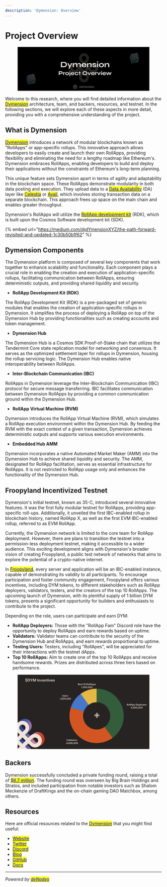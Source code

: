 ```yaml
---
description: 'Dymension: Overview'
---
```


# Project Overview

<figure><img src="../.gitbook/assets/Sub Overview (3).png" alt=""><figcaption></figcaption></figure>

Welcome to this research, where you will find detailed information about the [<mark style="color:blue;">Dymension</mark>](https://twitter.com/dymension) architecture, team, and backers, resources, and testnet. In the following sections, we will explore each of these aspects in more detail, providing you with a comprehensive understanding of the project.

## What is Dymension

[<mark style="color:blue;">Dymension</mark>](https://dymension.xyz/) introduces a network of modular blockchains known as "RollApps" or app-specific rollups. This innovative approach allows developers to easily create and launch their own RollApps, providing flexibility and eliminating the need for a lengthy roadmap like Ethereum's. Dymension embraces RollApps, enabling developers to build and deploy their applications without the constraints of Ethereum's long-term planning.&#x20;

This unique feature sets Dymension apart in terms of agility and adaptability in the blockchain space. These RollApps demonstrate modularity in both data posting and execution. They upload data to a [<mark style="color:blue;">Data Availability</mark>](https://ethereum.org/en/developers/docs/data-availability/) (DA) layer like [<mark style="color:blue;">Celestia</mark>](https://celestia.org/) or [<mark style="color:blue;">Avail</mark>](https://availproject.org/), which involves storing transaction data on a separate blockchain. This approach frees up space on the main chain and enables greater throughput.

Dymension's RollApps will utilize the [<mark style="color:blue;">RollApp development kit</mark>](https://github.com/dymensionxyz/dymension-rdk) (RDK), which is built upon the Cosmos Software development kit (SDK).&#x20;

{% embed url="https://medium.com/@dYmensionXYZ/the-path-forward-revisited-and-updated-1c30b50b1f62" %}

## Dymension Components

The Dymension platform is composed of several key components that work together to enhance scalability and functionality. Each component plays a crucial role in enabling the creation and execution of application-specific rollups, facilitating communication between RollApps, ensuring deterministic outputs, and providing shared liquidity and security.

* **RollApp Development Kit (RDK)**

The RollApp Development Kit (RDK) is a pre-packaged set of generic modules that enables the creation of application-specific rollups in Dymension. It simplifies the process of deploying a RollApp on top of the Dymension Hub by providing functionalities such as creating accounts and token management.

* **Dymension Hub**

The Dymension Hub is a Cosmos SDK Proof-of-Stake chain that utilizes the Tendermint Core state replication model for networking and consensus. It serves as the optimized settlement layer for rollups in Dymension, housing the rollup servicing logic. The Dymension Hub enables native interoperability between RollApps.

* **Inter-Blockchain Communication (IBC)**

RollApps in Dymension leverage the Inter-Blockchain Communication (IBC) protocol for secure message transferring. IBC facilitates communication between Dymension RollApps by providing a common communication ground within the Dymension Hub.

* **RollApp Virtual Machine (RVM)**

Dymension introduces the RollApp Virtual Machine (RVM), which simulates a RollApp execution environment within the Dymension Hub. By feeding the RVM with the exact context of a given transaction, Dymension achieves deterministic outputs and supports various execution environments.

* **Embedded Hub AMM**

Dymension incorporates a native Automated Market Maker (AMM) into the Dymension Hub to achieve shared liquidity and security. The AMM, designated for RollApp facilitation, serves as essential infrastructure for RollApps. It is not restricted to RollApp usage only and enhances the functionality of the Dymension Hub.

## Froopyland Incentivized Testnet <a href="#fc08" id="fc08"></a>

Dymension's initial testnet, known as 35-C, introduced several innovative features. It was the first fully modular testnet for RollApps, providing app-specific roll-ups. Additionally, it unveiled the first IBC-enabled rollup in blockchain history, named RollApp X, as well as the first EVM IBC-enabled rollup, referred to as EVM RollApp.

Currently, the Dymension network is limited to the core team for RollApp deployment. However, there are plans to transition the testnet into a permission-less deployment testnet, making it accessible to a wider audience. This exciting development aligns with Dymension's broader vision of creating Froopyland, a public test network of networks that aims to explore the potential of a crypto-native internet.

In [<mark style="color:blue;">Froopyland</mark>](https://medium.com/@dymension/froopyland-incentivized-testnet-e407b5f6d4f5), every server and application will be an IBC-enabled instance, capable of demonstrating its validity to all participants. To encourage participation and foster community engagement, Froopyland offers various incentives, including DYM tokens, to different stakeholders such as RollApp deployers, validators, testers, and the creators of the top 10 RollApps. The upcoming launch of Dymension, with its plentiful supply of 1 billion DYM tokens, presents a significant opportunity for builders and enthusiasts to contribute to the project.

Depending on the role, users can participate and earn DYM:

* **RollApp Deployers:** Those with the "RollApp Fam" Discord role have the opportunity to deploy RollApps and earn rewards based on uptime.
* **Validators:** Validator teams can contribute to the security of the Dymension Hub and RollApps, and earn rewards proportional to uptime.
* **Testing Users:** Testers, including "RollApes", will be appreciated for their interactions with the testnet dApps.
* **Top 10 RollApps:** Aim to create one of the top 10 RollApps and receive handsome rewards. Prizes are distributed across three tiers based on performance.

<figure><img src="../.gitbook/assets/image (4).png" alt=""><figcaption></figcaption></figure>

## Backers

Dymension successfully concluded a private funding round, raising a total of [<mark style="color:blue;">$6.7 million</mark>](https://www.theblock.co/post/210093/modular-blockchain-dymension-raises-6-7-million-in-private-token-round). The funding round was overseen by Big Brain Holdings and Stratos, and included participation from notable investors such as Shalom Meckenzie of DraftKings and the on-chain gaming DAO Matchbox, among others.

## Resources

Here are official resources related to the [<mark style="color:blue;">Dymension</mark>](https://dymension.xyz/) that you might find useful:

* [<mark style="color:blue;">Website</mark>](https://dymension.xyz)
* [<mark style="color:blue;">Twitter</mark>](https://twitter.com/dymension)
* [<mark style="color:blue;">Discord</mark>](https://discord.gg/dymension)
* [<mark style="color:blue;">Blog</mark>](https://medium.com/@dymension)
* [<mark style="color:blue;">GitHub</mark>](https://github.com/dymensionxyz)
* [<mark style="color:blue;">Docs</mark>](https://docs.dymension.xyz/)

***

_Powered by_ [_<mark style="color:blue;">deNodes</mark>_](https://twitter.com/\_denodes)
